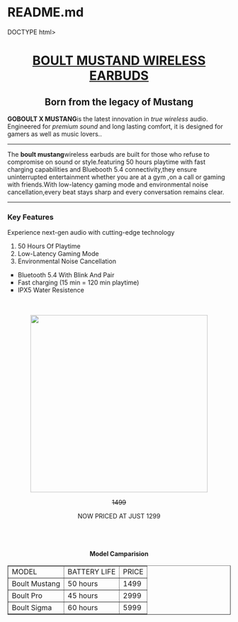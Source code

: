 # README.md
DOCTYPE html>
<html lang="en">
<head>
    <meta charset="UTF-8">
    <meta name="viewport" content="width=device-width, initial-scale=1.0">
    <title>WIRELESS EARBUD</title>
</head>
<body>
    <U><center><h1>BOULT MUSTAND WIRELESS EARBUDS</h1></center></U>
    <center><h2>Born from the legacy of Mustang</h2></center>
    <p><b>GOBOULT X MUSTANG</b>is the latest innovation in <i>true wireless</i> audio. Engineered for <i>premium sound</i> and long lasting comfort, it is designed for gamers as well as music lovers..</p>
    <hr>
    <p>The <b>boult mustang</b>wireless earbuds are built for those who refuse to compromise on sound or style.featuring 50 hours playtime with fast charging capabilities and Bluebooth 5.4 connectivity,they ensure uninterrupted entertainment whether you are at a gym ,on a call or gaming with friends.With low-latency gaming mode and environmental noise cancellation,every beat stays sharp and every conversation remains clear.</p><!--about boult mustang wireless earbuds-->
    <hr>
    <h3>Key Features</h3>
    <p>Experience next-gen audio with cutting-edge technology</p>
    <ol type="dot"><!--some of its features-->
        <li>50 Hours Of Playtime</li>
        <li>Low-Latency Gaming Mode</li>
        <li>Environmental Noise Cancellation</li>
    </ol> 
    <ul type="square">
        <li value="1">Bluetooth 5.4 With Blink And Pair</li>
        <li value="2">Fast charging (15 min = 120 min playtime)</li>
        <li value="3">IPX5 Water Resistence</li>
    </ul>
    <br>
    <br>
    <center><IMG SRC="https://m.media-amazon.com/images/I/71q1X+E4tSL._UF1000,1000_QL80_.jpg" width="400" height="400"</center>
        <center><p><s>1499</s></p></center>
    <center><p>NOW PRICED AT JUST 1299</p></center>
        <br>
        <br>
    <h4>Model Camparision</h4>  
    <table border="1">
        <tr>
            <td>MODEL</td>
            <td>BATTERY LIFE</td>
            <td>PRICE</td>
        </tr>
        <tr>
            <td>Boult Mustang</td>
            <td>50 hours</td>
            <td>1499</td>
        </tr>
        <tr>
            <td>Boult Pro</td>
            <td>45 hours</td>
            <td>2999</td>
        </tr>
        <tr>
            <td>Boult Sigma</td>
            <td>60 hours</td>
            <td>5999</td>
        </tr>
    </table>  

    
</body
</html>
